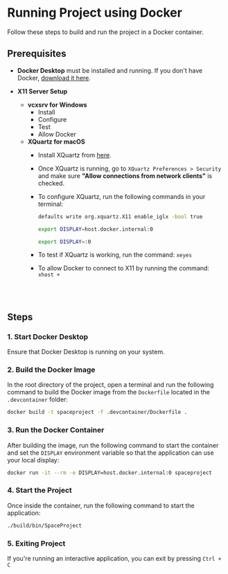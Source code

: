 # Running Project using Docker

Follow these steps to build and run the project in a Docker container.

## Prerequisites
- **Docker Desktop** must be installed and running. If you don't have Docker, [download it here](https://www.docker.com/products/docker-desktop).

- **X11 Server Setup**
  - **vcxsrv for Windows**
    - Install
    - Configure
    - Test
    - Allow Docker
  - **XQuartz for macOS**
    - Install XQuartz from [here](https://www.xquartz.org/).
    - Once XQuartz is running, go to `XQuartz Preferences > Security` and make sure **"Allow connections from network clients"** is checked.
    - To configure XQuartz, run the following commands in your terminal:
        ```bash
        defaults write org.xquartz.X11 enable_iglx -bool true

        export DISPLAY=host.docker.internal:0

        export DISPLAY=:0
        ```

    - To test if XQuartz is working, run the command: ```xeyes```

    - To allow Docker to connect to X11 by running the command: ```xhost +```

<br>
<br>

## Steps

### 1. **Start Docker Desktop**  
   Ensure that Docker Desktop is running on your system.

### 2. **Build the Docker Image**  
   In the root directory of the project, open a terminal and run the following command to build the Docker image from the `Dockerfile` located in the `.devcontainer` folder:
   ```bash
   docker build -t spaceproject -f .devcontainer/Dockerfile .
   ```
### 3. Run the Docker Container
After building the image, run the following command to start the container and set the `DISPLAY` environment variable so that the application can use your local display:

```bash
docker run -it --rm -e DISPLAY=host.docker.internal:0 spaceproject
```

### 4. Start the Project
Once inside the container, run the following command to start the application:

```bash
./build/bin/SpaceProject
```

### 5. Exiting Project
If you're running an interactive application, you can exit by pressing `Ctrl + C`
